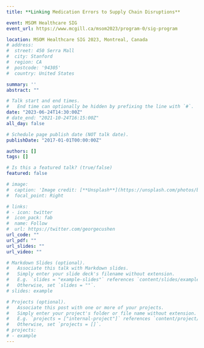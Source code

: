 ```yaml
---
title: **Linking Medication Errors to Supply Chain Disruptions**

event: MSOM Healthcare SIG 
event_url: https://www.mcgill.ca/msom2023/program-0/sig-program

location: MSOM Healthcare SIG 2023, Montreal, Canada
# address:
#  street: 450 Serra Mall
#  city: Stanford
#  region: CA
#  postcode: '94305'
#  country: United States

summary: ''
abstract: ""

# Talk start and end times.
#   End time can optionally be hidden by prefixing the line with `#`.
date: "2023-06-24T14:30:00Z"
# date_end: "2021-10-24T16:15:00Z"
all_day: false

# Schedule page publish date (NOT talk date).
publishDate: "2017-01-01T00:00:00Z"

authors: []
tags: []

# Is this a featured talk? (true/false)
featured: false

# image:
#  caption: 'Image credit: [**Unsplash**](https://unsplash.com/photos/bzdhc5b3Bxs)'
#  focal_point: Right

# links:
# - icon: twitter
#  icon_pack: fab
#  name: Follow
#  url: https://twitter.com/georgecushen
url_code: ""
url_pdf: ""
url_slides: ""
url_video: ""

# Markdown Slides (optional).
#   Associate this talk with Markdown slides.
#   Simply enter your slide deck's filename without extension.
#   E.g. `slides = "example-slides"` references `content/slides/example-slides.md`.
#   Otherwise, set `slides = ""`.
# slides: example

# Projects (optional).
#   Associate this post with one or more of your projects.
#   Simply enter your project's folder or file name without extension.
#   E.g. `projects = ["internal-project"]` references `content/project/deep-learning/index.md`.
#   Otherwise, set `projects = []`.
# projects:
# - example
---
```

